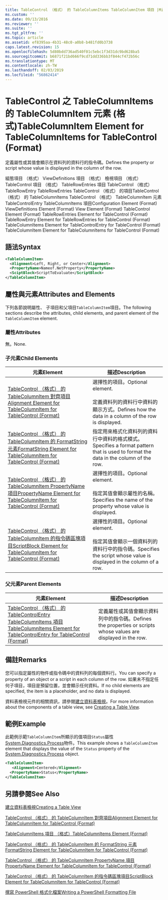 ```yaml
---
title: TableControl （格式） 的 TableColumnItems TableColumnItem 項目 |Microsoft Docs
ms.custom: ''
ms.date: 09/13/2016
ms.reviewer: ''
ms.suite: ''
ms.tgt_pltfrm: ''
ms.topic: article
ms.assetid: ef8395aa-4b31-48c0-a0b8-b481fd0b3738
caps.latest.revision: 15
ms.openlocfilehash: 5d80bdd736ad540f01c5ebc1f3d31dc9bd628ba5
ms.sourcegitcommit: b6871f21bd666f9cd71dd336bb3f844cf472b56c
ms.translationtype: MT
ms.contentlocale: zh-TW
ms.lasthandoff: 02/03/2019
ms.locfileid: "56862414"
---
```

# <a name="tablecolumnitem-element-for-tablecolumnitems-for-tablecontrol-format"></a><span data-ttu-id="05d39-102">TableControl 之 TableColumnItems 的 TableColumnItem 元素 (格式)</span><span class="sxs-lookup"><span data-stu-id="05d39-102">TableColumnItem Element for TableColumnItems for TableControl (Format)</span></span>

<span data-ttu-id="05d39-103">定義屬性或其值會顯示在資料列的資料行的指令碼。</span><span class="sxs-lookup"><span data-stu-id="05d39-103">Defines the property or script whose value is displayed in the column of the row.</span></span>

<span data-ttu-id="05d39-104">組態項目 （格式） ViewDefinitions 項目 （格式） 檢視項目 （格式） TableControl 項目 （格式） TableRowEntries 項目 TableControl （格式） TableRowEntry TableRowEntries TableControl （格式） 的項目TableControl （格式） 的 TableColumnItems TableControl （格式） TableColumnItem 元素 TableControlEntry TableColumnItems 項目</span><span class="sxs-lookup"><span data-stu-id="05d39-104">Configuration Element (Format) ViewDefinitions Element (Format) View Element (Format) TableControl Element (Format) TableRowEntries Element for TableControl (Format) TableRowEntry Element for TableRowEntries for TableControl (Format) TableColumnItems Element for TableControlEntry for TableControl (Format) TableColumnItem Element for TableColumnItems for TableControl (Format)</span></span>

## <a name="syntax"></a><span data-ttu-id="05d39-105">語法</span><span class="sxs-lookup"><span data-stu-id="05d39-105">Syntax</span></span>

```xml
<TableColumnItem>
  <Alignment>Left, Right, or Center</Alignment>
  <PropertyName>Nameof.NetProperty</PropertyName>
  <SciptBlock>ScriptToEvaluate</ScriptBlock>
</TableColumnItem>
```

## <a name="attributes-and-elements"></a><span data-ttu-id="05d39-106">屬性與元素</span><span class="sxs-lookup"><span data-stu-id="05d39-106">Attributes and Elements</span></span>

<span data-ttu-id="05d39-107">下列各節說明屬性、 子項目和父項目`TableColumnItem`項目。</span><span class="sxs-lookup"><span data-stu-id="05d39-107">The following sections describe the attributes, child elements, and parent element of the `TableColumnItem` element.</span></span>

### <a name="attributes"></a><span data-ttu-id="05d39-108">屬性</span><span class="sxs-lookup"><span data-stu-id="05d39-108">Attributes</span></span>

<span data-ttu-id="05d39-109">無。</span><span class="sxs-lookup"><span data-stu-id="05d39-109">None.</span></span>

### <a name="child-elements"></a><span data-ttu-id="05d39-110">子元素</span><span class="sxs-lookup"><span data-stu-id="05d39-110">Child Elements</span></span>

|<span data-ttu-id="05d39-111">元素</span><span class="sxs-lookup"><span data-stu-id="05d39-111">Element</span></span>|<span data-ttu-id="05d39-112">描述</span><span class="sxs-lookup"><span data-stu-id="05d39-112">Description</span></span>|
|-------------|-----------------|
|[<span data-ttu-id="05d39-113">TableControl （格式） 的 TableColumnItem 對齊項目</span><span class="sxs-lookup"><span data-stu-id="05d39-113">Alignment Element for TableColumnItem for TableControl (Format)</span></span>](./alignment-element-for-tablecolumnitem-for-tablecontrol-format.md)|<span data-ttu-id="05d39-114">選擇性的項目。</span><span class="sxs-lookup"><span data-stu-id="05d39-114">Optional element.</span></span><br /><br /> <span data-ttu-id="05d39-115">定義資料列的資料行中資料的顯示方式。</span><span class="sxs-lookup"><span data-stu-id="05d39-115">Defines how the data in a column of the row is displayed.</span></span>|
|[<span data-ttu-id="05d39-116">TableControl （格式） 的 TableColumnItem 的 FormatString 元素</span><span class="sxs-lookup"><span data-stu-id="05d39-116">FormatString Element for TableColumnItem for TableControl (Format)</span></span>](./formatstring-element-for-tablecolumnitem-for-tablecontrol-format.md)|<span data-ttu-id="05d39-117">指定用來格式化資料列的資料行中資料的格式模式。</span><span class="sxs-lookup"><span data-stu-id="05d39-117">Specifies a format pattern that is used to format the data in the column of the row.</span></span>|
|[<span data-ttu-id="05d39-118">TableControl （格式） 的 TableColumnItem PropertyName 項目</span><span class="sxs-lookup"><span data-stu-id="05d39-118">PropertyName Element for TableColumnItem for TableControl (Format)</span></span>](./propertyname-element-for-tablecolumnitem-for-tablecontrol-format.md)|<span data-ttu-id="05d39-119">選擇性的項目。</span><span class="sxs-lookup"><span data-stu-id="05d39-119">Optional element.</span></span><br /><br /> <span data-ttu-id="05d39-120">指定其值會顯示屬性的名稱。</span><span class="sxs-lookup"><span data-stu-id="05d39-120">Specifies the name of the property whose value is displayed.</span></span>|
|[<span data-ttu-id="05d39-121">TableControl （格式） 的 TableColumnItem 的指令碼區塊項目</span><span class="sxs-lookup"><span data-stu-id="05d39-121">ScriptBlock Element for TableColumnItem for TableControl (Format)</span></span>](./scriptblock-element-for-tablecolumnitem-for-tablecontrol-format.md)|<span data-ttu-id="05d39-122">選擇性的項目。</span><span class="sxs-lookup"><span data-stu-id="05d39-122">Optional element.</span></span><br /><br /> <span data-ttu-id="05d39-123">指定其值會顯示一個資料列的資料行中的指令碼。</span><span class="sxs-lookup"><span data-stu-id="05d39-123">Specifies the script whose value is displayed in the column of a row.</span></span>|

### <a name="parent-elements"></a><span data-ttu-id="05d39-124">父元素</span><span class="sxs-lookup"><span data-stu-id="05d39-124">Parent Elements</span></span>

|<span data-ttu-id="05d39-125">元素</span><span class="sxs-lookup"><span data-stu-id="05d39-125">Element</span></span>|<span data-ttu-id="05d39-126">描述</span><span class="sxs-lookup"><span data-stu-id="05d39-126">Description</span></span>|
|-------------|-----------------|
|[<span data-ttu-id="05d39-127">TableControl （格式） 的 TableControlEntry TableColumnItems 項目</span><span class="sxs-lookup"><span data-stu-id="05d39-127">TableColumnItems Element for TableControlEntry for TableControl (Format)</span></span>](./tablecolumnitems-element-for-tablerowentry-for-tablecontrol-format.md)|<span data-ttu-id="05d39-128">定義屬性或其值會顯示資料列中的指令碼。</span><span class="sxs-lookup"><span data-stu-id="05d39-128">Defines the properties or scripts whose values are displayed in the row.</span></span>|

## <a name="remarks"></a><span data-ttu-id="05d39-129">備註</span><span class="sxs-lookup"><span data-stu-id="05d39-129">Remarks</span></span>

<span data-ttu-id="05d39-130">您可以指定屬性的物件或指令碼中的資料列的每個資料行。</span><span class="sxs-lookup"><span data-stu-id="05d39-130">You can specify a property of an object or a script in each column of the row.</span></span> <span data-ttu-id="05d39-131">如果未不指定任何子項目，項目是預留位置，並會顯示任何資料。</span><span class="sxs-lookup"><span data-stu-id="05d39-131">If no child elements are specified, the item is a placeholder, and no data is displayed.</span></span>

<span data-ttu-id="05d39-132">資料表檢視元件的相關資訊，請參閱[建立資料表檢視](./creating-a-table-view.md)。</span><span class="sxs-lookup"><span data-stu-id="05d39-132">For more information about the components of a table view, see [Creating a Table View](./creating-a-table-view.md).</span></span>

## <a name="example"></a><span data-ttu-id="05d39-133">範例</span><span class="sxs-lookup"><span data-stu-id="05d39-133">Example</span></span>

<span data-ttu-id="05d39-134">此範例示範`TableColumnItem`所顯示的值項目`Status`屬性[System.Diagnostics.Process](/dotnet/api/System.Diagnostics.Process)物件。</span><span class="sxs-lookup"><span data-stu-id="05d39-134">This example shows a `TableColumnItem` element that displays the value of the `Status` property of the [System.Diagnostics.Process](/dotnet/api/System.Diagnostics.Process) object.</span></span>

```xml
<TableColumnItem>
   <Alignment>Centered</Alignment>
  <PropertyName>Status</PropertyName>
</TableColumnItem>

```

## <a name="see-also"></a><span data-ttu-id="05d39-135">另請參閱</span><span class="sxs-lookup"><span data-stu-id="05d39-135">See Also</span></span>

[<span data-ttu-id="05d39-136">建立資料表檢視</span><span class="sxs-lookup"><span data-stu-id="05d39-136">Creating a Table View</span></span>](./creating-a-table-view.md)

[<span data-ttu-id="05d39-137">TableControl （格式） 的 TableColumnItem 對齊項目</span><span class="sxs-lookup"><span data-stu-id="05d39-137">Alignment Element for TableColumnItem for TableControl (Format)</span></span>](./alignment-element-for-tablecolumnitem-for-tablecontrol-format.md)

[<span data-ttu-id="05d39-138">TableColumnItems 項目 （格式）</span><span class="sxs-lookup"><span data-stu-id="05d39-138">TableColumnItems Element (Format)</span></span>](./tablecolumnitems-element-for-tablerowentry-for-tablecontrol-format.md)

[<span data-ttu-id="05d39-139">TableControl （格式） 的 TableColumnItem 的 FormatString 元素</span><span class="sxs-lookup"><span data-stu-id="05d39-139">FormatString Element for TableColumnItem for TableControl (Format)</span></span>](./formatstring-element-for-tablecolumnitem-for-tablecontrol-format.md)

[<span data-ttu-id="05d39-140">TableControl （格式） 的 TableColumnItem PropertyName 項目</span><span class="sxs-lookup"><span data-stu-id="05d39-140">PropertyName Element for TableColumnItem for TableControl (Format)</span></span>](./propertyname-element-for-tablecolumnitem-for-tablecontrol-format.md)

[<span data-ttu-id="05d39-141">TableControl （格式） 的 TableColumnItem 的指令碼區塊項目</span><span class="sxs-lookup"><span data-stu-id="05d39-141">ScriptBlock Element for TableColumnItem for TableControl (Format)</span></span>](./scriptblock-element-for-tablecolumnitem-for-tablecontrol-format.md)

[<span data-ttu-id="05d39-142">撰寫 PowerShell 格式化檔案</span><span class="sxs-lookup"><span data-stu-id="05d39-142">Writing a PowerShell Formatting File</span></span>](./writing-a-powershell-formatting-file.md)
